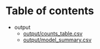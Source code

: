 # Table of contents


* output
  * [output/counts_table.csv](output/counts_table.csv)
  * [output/model_summary.csv](output/model_summary.csv)
  